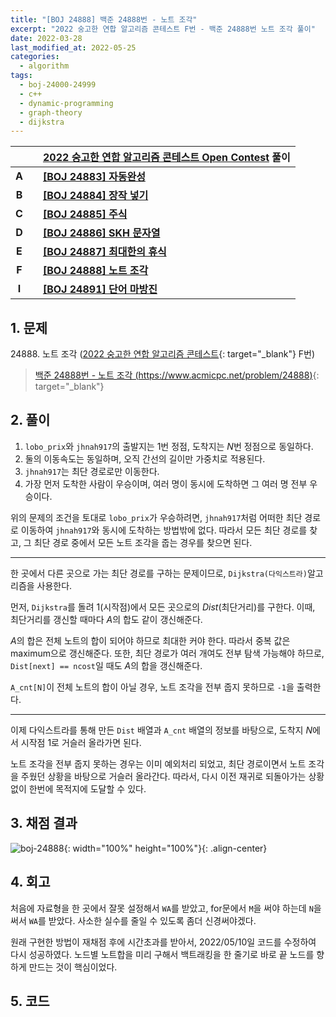 ```yaml
---
title: "[BOJ 24888] 백준 24888번 - 노트 조각"
excerpt: "2022 숭고한 연합 알고리즘 콘테스트 F번 - 백준 24888번 노트 조각 풀이"
date: 2022-03-28
last_modified_at: 2022-05-25
categories:
  - algorithm
tags:
  - boj-24000-24999
  - c++
  - dynamic-programming
  - graph-theory
  - dijkstra
---
```


|||[2022 숭고한 연합 알고리즘 콘테스트 Open Contest](https://burningfalls.github.io/contest/skh2022-baekjoon-contest/) 풀이|
|:---:|:---:|:---|
|**A**||**[[BOJ 24883] 자동완성](https://burningfalls.github.io/algorithm/boj-24883/)**|
|**B**||**[[BOJ 24884] 장작 넣기](https://burningfalls.github.io/algorithm/boj-24884/)**|
|**C**||**[[BOJ 24885] 주식](https://burningfalls.github.io/algorithm/boj-24885/)**|
|**D**||**[[BOJ 24886] SKH 문자열](https://burningfalls.github.io/algorithm/boj-24886/)**|
|**E**||**[[BOJ 24887] 최대한의 휴식](https://burningfalls.github.io/algorithm/boj-24887/)**|
|**F**||**[[BOJ 24888] 노트 조각](https://burningfalls.github.io/algorithm/boj-24888/)**|
|**I**||**[[BOJ 24891] 단어 마방진](https://burningfalls.github.io/algorithm/boj-24891/)**|

## 1. 문제
$24888$. 노트 조각 ([2022 숭고한 연합 알고리즘 콘테스트](https://burningfalls.github.io/contest/skh-baekjoon-contest/){: target="_blank"} F번)

> [백준 24888번 - 노트 조각 (https://www.acmicpc.net/problem/24888)](https://www.acmicpc.net/problem/24888){: target="_blank"}

## 2. 풀이

1. `lobo_prix`와 `jhnah917`의 출발지는 $1$번 정점, 도착지는 $N$번 정점으로 동일하다.
1. 둘의 이동속도는 동일하며, 오직 간선의 길이만 가중치로 적용된다.
1. `jhnah917`는 최단 경로로만 이동한다.
1. 가장 먼저 도착한 사람이 우승이며, 여러 명이 동시에 도착하면 그 여러 명 전부 우승이다.

위의 문제의 조건을 토대로 `lobo_prix`가 우승하려면, `jhnah917`처럼 어떠한 최단 경로로 이동하여 `jhnah917`와 동시에 도착하는 방법밖에 없다. 따라서 모든 최단 경로를 찾고, 그 최단 경로 중에서 모든 노트 조각을 줍는 경우를 찾으면 된다.

---

한 곳에서 다른 곳으로 가는 최단 경로를 구하는 문제이므로, `Dijkstra(다익스트라)`알고리즘을 사용한다. 

먼저, `Dijkstra`를 돌려 $1$(시작점)에서 모든 곳으로의 $Dist$(최단거리)를 구한다. 이때, 최단거리를 갱신할 때마다 $A$의 합도 같이 갱신해준다. 

$A$의 합은 전체 노트의 합이 되어야 하므로 최대한 커야 한다. 따라서 중복 값은 maximum으로 갱신해준다. 또한, 최단 경로가 여러 개여도 전부 탐색 가능해야 하므로, `Dist[next] == ncost`일 때도 $A$의 합을 갱신해준다.

`A_cnt[N]`이 전체 노트의 합이 아닐 경우, 노트 조각을 전부 줍지 못하므로 `-1`을 출력한다.

---

이제 다익스트라를 통해 만든 `Dist` 배열과 `A_cnt` 배열의 정보를 바탕으로, 도착지 $N$에서 시작점 $1$로 거슬러 올라가면 된다.

노트 조각을 전부 줍지 못하는 경우는 이미 예외처리 되었고, 최단 경로이면서 노트 조각을 주웠던 상황을 바탕으로 거슬러 올라간다. 따라서, 다시 이전 재귀로 되돌아가는 상황 없이 한번에 목적지에 도달할 수 있다.

## 3. 채점 결과

![boj-24888](https://user-images.githubusercontent.com/30232837/167527832-d4e478e8-3e24-4f82-9531-96fed9022175.png "boj-24888"){: width="100%" height="100%"}{: .align-center}

## 4. 회고

처음에 자료형을 한 곳에서 잘못 설정해서 `WA`를 받았고, for문에서 `M`을 써야 하는데 `N`을 써서 `WA`를 받았다. 사소한 실수를 줄일 수 있도록 좀더 신경써야겠다.

원래 구현한 방법이 재채점 후에 시간초과를 받아서, 2022/05/10일 코드를 수정하여 다시 성공하였다. 노드별 노트합을 미리 구해서 백트래킹을 한 줄기로 바로 끝 노드를 향하게 만드는 것이 핵심이었다.

## 5. 코드

<script src="https://gist.github.com/BurningFalls/0ad56f96cc1bbb350441b77bbefaf02d.js"></script>